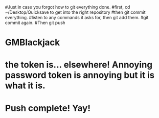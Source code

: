 #Just in case you forgot how to git everything done. 
#first, cd ~/Desktop/Quicksave to get into the right repository
#then git commit everything. 
#listen to any commands it asks for, then git add them. 
#git commit again. 
#Then git push
# GMBlackjack
# the token is... elsewhere! Annoying password token is annoying but it is what it is. 
# Push complete! Yay! 
